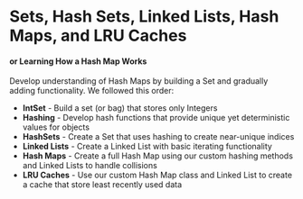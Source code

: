 # Sets, Hash Sets, Linked Lists, Hash Maps, and LRU Caches
#### or Learning How a Hash Map Works
Develop understanding of Hash Maps by building a Set and gradually adding functionality. We followed this order:
* __IntSet__ - Build a set (or bag) that stores only Integers 
* __Hashing__ - Develop hash functions that provide unique yet deterministic values for objects
* __HashSets__ - Create a Set that uses hashing to create near-unique indices
* __Linked Lists__ - Create a Linked List with basic iterating functionality
* __Hash Maps__ - Create a full Hash Map using our custom hashing methods and Linked Lists to handle collisions
* __LRU Caches__ - Use our custom Hash Map class and Linked List to create a cache that store least recently used data